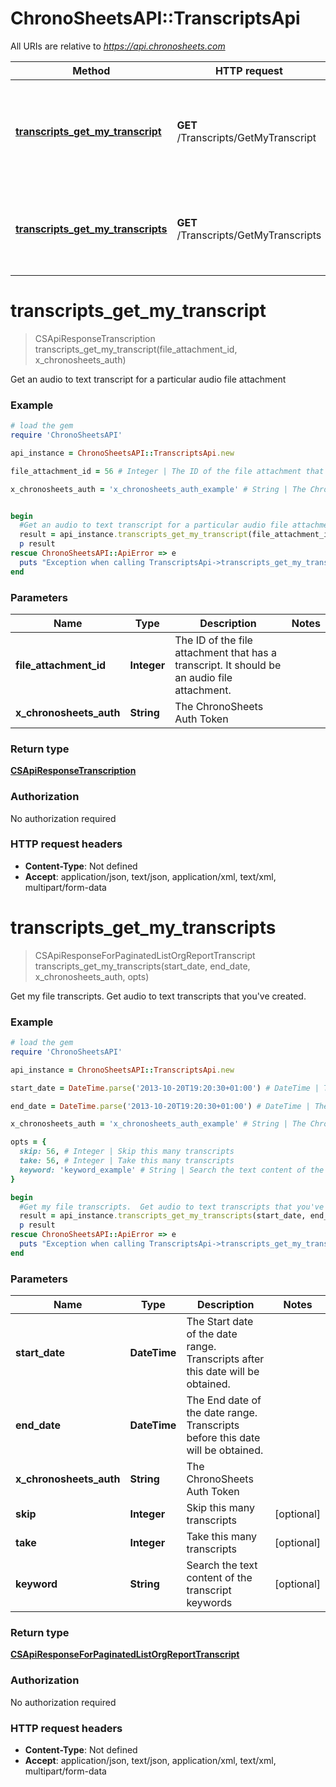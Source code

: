 # ChronoSheetsAPI::TranscriptsApi

All URIs are relative to *https://api.chronosheets.com*

Method | HTTP request | Description
------------- | ------------- | -------------
[**transcripts_get_my_transcript**](TranscriptsApi.md#transcripts_get_my_transcript) | **GET** /Transcripts/GetMyTranscript | Get an audio to text transcript for a particular audio file attachment
[**transcripts_get_my_transcripts**](TranscriptsApi.md#transcripts_get_my_transcripts) | **GET** /Transcripts/GetMyTranscripts | Get my file transcripts.  Get audio to text transcripts that you&#39;ve created.


# **transcripts_get_my_transcript**
> CSApiResponseTranscription transcripts_get_my_transcript(file_attachment_id, x_chronosheets_auth)

Get an audio to text transcript for a particular audio file attachment

### Example
```ruby
# load the gem
require 'ChronoSheetsAPI'

api_instance = ChronoSheetsAPI::TranscriptsApi.new

file_attachment_id = 56 # Integer | The ID of the file attachment that has a transcript.  It should be an audio file attachment.

x_chronosheets_auth = 'x_chronosheets_auth_example' # String | The ChronoSheets Auth Token


begin
  #Get an audio to text transcript for a particular audio file attachment
  result = api_instance.transcripts_get_my_transcript(file_attachment_id, x_chronosheets_auth)
  p result
rescue ChronoSheetsAPI::ApiError => e
  puts "Exception when calling TranscriptsApi->transcripts_get_my_transcript: #{e}"
end
```

### Parameters

Name | Type | Description  | Notes
------------- | ------------- | ------------- | -------------
 **file_attachment_id** | **Integer**| The ID of the file attachment that has a transcript.  It should be an audio file attachment. | 
 **x_chronosheets_auth** | **String**| The ChronoSheets Auth Token | 

### Return type

[**CSApiResponseTranscription**](CSApiResponseTranscription.md)

### Authorization

No authorization required

### HTTP request headers

 - **Content-Type**: Not defined
 - **Accept**: application/json, text/json, application/xml, text/xml, multipart/form-data



# **transcripts_get_my_transcripts**
> CSApiResponseForPaginatedListOrgReportTranscript transcripts_get_my_transcripts(start_date, end_date, x_chronosheets_auth, opts)

Get my file transcripts.  Get audio to text transcripts that you've created.

### Example
```ruby
# load the gem
require 'ChronoSheetsAPI'

api_instance = ChronoSheetsAPI::TranscriptsApi.new

start_date = DateTime.parse('2013-10-20T19:20:30+01:00') # DateTime | The Start date of the date range.  Transcripts after this date will be obtained.

end_date = DateTime.parse('2013-10-20T19:20:30+01:00') # DateTime | The End date of the date range.  Transcripts before this date will be obtained.

x_chronosheets_auth = 'x_chronosheets_auth_example' # String | The ChronoSheets Auth Token

opts = { 
  skip: 56, # Integer | Skip this many transcripts
  take: 56, # Integer | Take this many transcripts
  keyword: 'keyword_example' # String | Search the text content of the transcript keywords
}

begin
  #Get my file transcripts.  Get audio to text transcripts that you've created.
  result = api_instance.transcripts_get_my_transcripts(start_date, end_date, x_chronosheets_auth, opts)
  p result
rescue ChronoSheetsAPI::ApiError => e
  puts "Exception when calling TranscriptsApi->transcripts_get_my_transcripts: #{e}"
end
```

### Parameters

Name | Type | Description  | Notes
------------- | ------------- | ------------- | -------------
 **start_date** | **DateTime**| The Start date of the date range.  Transcripts after this date will be obtained. | 
 **end_date** | **DateTime**| The End date of the date range.  Transcripts before this date will be obtained. | 
 **x_chronosheets_auth** | **String**| The ChronoSheets Auth Token | 
 **skip** | **Integer**| Skip this many transcripts | [optional] 
 **take** | **Integer**| Take this many transcripts | [optional] 
 **keyword** | **String**| Search the text content of the transcript keywords | [optional] 

### Return type

[**CSApiResponseForPaginatedListOrgReportTranscript**](CSApiResponseForPaginatedListOrgReportTranscript.md)

### Authorization

No authorization required

### HTTP request headers

 - **Content-Type**: Not defined
 - **Accept**: application/json, text/json, application/xml, text/xml, multipart/form-data



